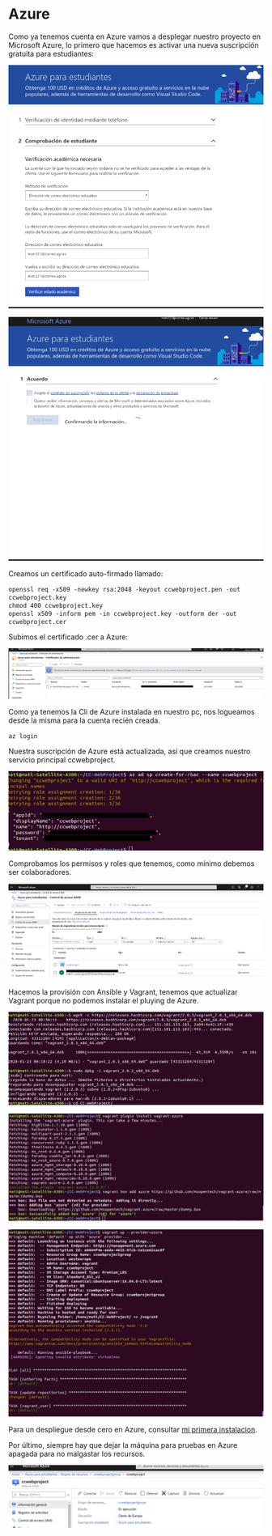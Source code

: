 # Azure

Como ya tenemos cuenta en Azure vamos a desplegar nuestro proyecto en Microsoft Azure, lo primero que hacemos es activar una nueva suscripción gratuita para estudiantes:

![imagen](img/azure1.png)

![imagen](img/azure2.png)

Creamos un certificado auto-firmado llamado:

    openssl req -x509 -newkey rsa:2048 -keyout ccwebproject.pen -out ccwebproject.key
    chmod 400 ccwebproject.key
    openssl x509 -inform pem -in ccwebproject.key -outform der -out ccwebproject.cer


Subimos el certificado .cer a Azure:

![imagen](img/azure_cer.png)

Como ya tenemos la Cli de Azure instalada en nuestro pc, nos logueamos desde la misma para la cuenta recién creada.

    az login

Nuestra suscripción de Azure está actualizada, así que creamos nuestro servicio principal ccwebproject.

![imagen](img/ccwebproject.png)

Comprobamos los permisos y roles que tenemos, como mínimo debemos ser colaboradores.

![imagen](img/azure_colaborador.png)

Hacemos la provisión con Ansible y Vagrant, tenemos que actualizar Vagrant porque no podemos instalar el pluying de Azure.

![imagen](img/vagrantz.png)

![imagen](img/azure_vagrant.png)

![imagen](img/azure_vagrant2.png)

Para un despliegue desde cero en Azure, consultar [mi primera instalacion](https://github.com/mati3/Gestion-Medicamentos-IV/blob/master/doc/azure.md).

Por último, siempre hay que dejar la máquina para pruebas en Azure apagada para no malgastar los recursos.

![imagen](img/detener.png)
